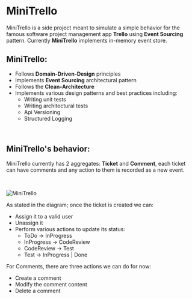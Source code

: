 # MiniTrello

MiniTrello is a side project meant to simulate a simple behavior for the famous software project management app **Trello** using **Event Sourcing** pattern. Currently **MiniTrello** implements in-memory event store.
<br>

## MiniTrello:
* Follows **Domain-Driven-Design** principles
* Implements **Event Sourcing** architectural pattern
* Follows the **Clean-Architecture**
* Implements various design patterns and best practices including:
  * Writing unit tests
  * Writing architectural tests
  * Api Versioning
  * Structured Logging
 

<br>

## MiniTrello's behavior:
MiniTrello currently has 2 aggregates: **Ticket** and **Comment**, each ticket can have comments and any action to them is recorded as a new event.  

<br>

![MiniTrello](https://github.com/MaysaM-M-Mousa/MiniTrello/assets/54291847/bdae6797-1c4e-4769-997b-9b6ae3c8857e)

As stated in the diagram; once the ticket is created we can:
* Assign it to a valid user
* Unassign it
* Perform various actions to update its status:
  * ToDo -> InProgress
  * InProgress -> CodeReview
  * CodeReview -> Test
  * Test -> InProgress | Done

 For Comments, there are three actions we can do for now:
 * Create a comment
 * Modify the comment content
 * Delete a comment 

